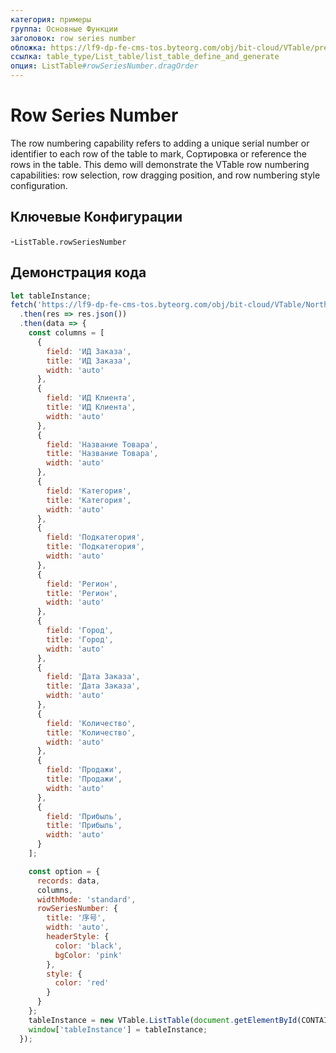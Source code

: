```yaml
---
категория: примеры
группа: Основные Функции
заголовок: row series number
обложка: https://lf9-dp-fe-cms-tos.byteorg.com/obj/bit-cloud/VTable/preview/row-series-number.png
ссылка: table_type/List_table/list_table_define_and_generate
опция: ListTable#rowSeriesNumber.dragOrder
---
```


# Row Series Number

The row numbering capability refers to adding a unique serial number or identifier to each row of the table to mark, Сортировка or reference the rows in the table. This demo will demonstrate the VTable row numbering capabilities: row selection, row dragging position, and row numbering style configuration.

## Ключевые Конфигурации

-`ListTable.rowSeriesNumber`

## Демонстрация кода

```javascript livedemo template=vtable
let tableInstance;
fetch('https://lf9-dp-fe-cms-tos.byteorg.com/obj/bit-cloud/VTable/North_American_Superstore_data.json')
  .then(res => res.json())
  .then(data => {
    const columns = [
      {
        field: 'ИД Заказа',
        title: 'ИД Заказа',
        width: 'auto'
      },
      {
        field: 'ИД Клиента',
        title: 'ИД Клиента',
        width: 'auto'
      },
      {
        field: 'Название Товара',
        title: 'Название Товара',
        width: 'auto'
      },
      {
        field: 'Категория',
        title: 'Категория',
        width: 'auto'
      },
      {
        field: 'Подкатегория',
        title: 'Подкатегория',
        width: 'auto'
      },
      {
        field: 'Регион',
        title: 'Регион',
        width: 'auto'
      },
      {
        field: 'Город',
        title: 'Город',
        width: 'auto'
      },
      {
        field: 'Дата Заказа',
        title: 'Дата Заказа',
        width: 'auto'
      },
      {
        field: 'Количество',
        title: 'Количество',
        width: 'auto'
      },
      {
        field: 'Продажи',
        title: 'Продажи',
        width: 'auto'
      },
      {
        field: 'Прибыль',
        title: 'Прибыль',
        width: 'auto'
      }
    ];

    const option = {
      records: data,
      columns,
      widthMode: 'standard',
      rowSeriesNumber: {
        title: '序号',
        width: 'auto',
        headerStyle: {
          color: 'black',
          bgColor: 'pink'
        },
        style: {
          color: 'red'
        }
      }
    };
    tableInstance = new VTable.ListTable(document.getElementById(CONTAINER_ID), option);
    window['tableInstance'] = tableInstance;
  });
```
